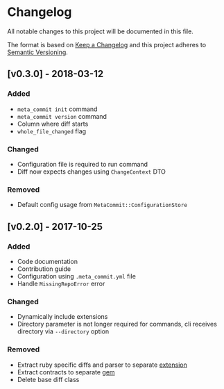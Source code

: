 # Changelog
All notable changes to this project will be documented in this file.

The format is based on [Keep a Changelog](http://keepachangelog.com/en/1.0.0/)
and this project adheres to [Semantic Versioning](http://semver.org/spec/v2.0.0.html).

## [v0.3.0] - 2018-03-12
### Added
- `meta_commit init` command
- `meta_commit version` command
- Column where diff starts
- `whole_file_changed` flag
### Changed
- Configuration file is required to run command
- Diff now expects changes using `ChangeContext` DTO
### Removed
- Default config usage from `MetaCommit::ConfigurationStore`

## [v0.2.0] - 2017-10-25
### Added
- Code documentation
- Contribution guide
- Configuration using `.meta_commit.yml` file
- Handle `MissingRepoError` error 

### Changed
- Dynamically include extensions
- Directory parameter is not longer required for commands, cli receives directory via `--directory` option

### Removed
- Extract ruby specific diffs and parser to separate [extension](https://github.com/meta-commit/ruby_support)
- Extract contracts to separate [gem](https://github.com/meta-commit/contracts)
- Delete base diff class